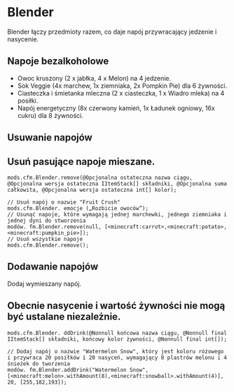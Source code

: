 # Blender

Blender łączy przedmioty razem, co daje napój przywracający jedzenie i nasycenie.

## Napoje bezalkoholowe

- Owoc kruszony (2 x jabłka, 4 x Melon) na 4 jedzenie.
- Sok Veggie (4x marchew, 1x ziemniaka, 2x Pompkin Pie) dla 6 żywności.
- Ciasteczka i śmietanka mleczna (2 x ciasteczka, 1 x Wiadro mleka) na 4 posiłki.
- Napój energetyczny (8x czerwony kamień, 1x Ładunek ogniowy, 16x cukru) dla 8 żywności.

## Usuwanie napojów

## Usuń pasujące napoje mieszane.

```zenscript
mods.cfm.Blender.remove(@Opcjonalna ostateczna nazwa ciągu, @Opcjonalna wersja ostateczna IItemStack[] składniki, @Opcjonalna suma całkowita, @Opcjonalna wersja ostateczna int[] kolor);

// Usuń napój o nazwie "Fruit Crush"
mods.cfm.Blender. emocje („Rozbicie owoców”);
// Usunąć napoje, które wymagają jednej marchewki, jednego ziemniaka i jednej dyni do stworzenia
modów. fm.Blender.remove(null, [<minecraft:carrot>,<minecraft:potato>,<minecraft:pumpkin_pie>]);
// Usuń wszystkie napoje
mods.cfm.Blender.remove();
```

## Dodawanie napojów

Dodaj wymieszany napój.

## Obecnie nasycenie i wartość żywności nie mogą być ustalane niezależnie.

```zenscript
mods.cfm.Blender. ddDrink(@Nonnull końcowa nazwa ciągu, @Nonnull final IItemStack[] składniki, końcowy kolor żywności, @Nonnull final int[]);

// Dodaj napój o nazwie "Watermelon Snow", który jest koloru różowego i przywraca 20 posiłków i 20 nasyceń, wymagający 8 plastrów melonu i 4 śnieżek do tworzenia
modów. fm.Blender.addDrink("Watermelon Snow", [<minecraft:melon>.withAmount(8),<minecraft:snowball>.withAmount(4)], 20, [255,182,193]);
```